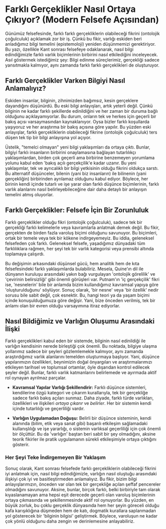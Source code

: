 # Farklı Gerçeklikler Nasıl Ortaya Çıkıyor? (Modern Felsefe Açısından)

Günümüz felsefesinde, farklı farklı gerçekliklerin olabileceği fikrini (ontolojik çoğulculuk) açıklamak zor bir iş. Çünkü bu fikir, varlığı eskiden beri anladığımız bilgi temelini (epistemoloji) yeniden düşünmemizi gerektiriyor. Bu yazı, özellikle Kant sonrası felsefeye odaklanarak, nasıl bilgi edindiğimizle farklı varlık biçimlerinin birbirini nasıl etkilediğini inceleyecek. Asıl göstermek istediğimiz şey: Bilgi edinme süreçlerimiz, gerçekliği sadece yansıtmakla kalmıyor, aynı zamanda farklı farklı gerçeklikleri de oluşturuyor.

## Farklı Gerçeklikler Varken Bilgiyi Nasıl Anlamalıyız?

Eskiden insanlar, bilginin, zihnimizden bağımsız, kesin gerçeklere dayandığını düşünürdü. Bu eski bilgi anlayışları, artık yeterli değil. Çünkü bilginin ne kadar farklı şekillerde edinildiğini ve her zaman bir duruma bağlı olduğunu açıklayamıyorlar. Bu durum, onların tek ve herkes için geçerli bir bakış açısı varsaymasından kaynaklanıyor. Oysa bizler farklı koşullarda yaşıyoruz ve her araştırma bir bakış açısına göre yapılır. Bu yüzden eski anlayışlar, farklı gerçekliklerin olabileceği fikrine (ontolojik çoğulculuk) ters düşen tek tip bir bilgi anlayışına yol açıyor.

Üstelik, "temelci olmayan" yeni bilgi yaklaşımları da ortaya çıktı. Bunlar, bilgiyi farklı insanların birbirini onaylamasına bağlayan tutarlılıkçı yaklaşımlardan, birden çok geçerli ama birbirine benzemeyen yorumlama yolunu kabul eden 'bakış açılı gerçekçilik'e kadar uzanır. Bu yeni yaklaşımlar, tek ve ayrıcalıklı bir bilgi yetkisinin olduğu fikrini oldukça sarstı. Bu alternatif düşünceler, bilenin (yani biz insanların) ile bilinenin (yani gerçekliğin) birbirinden ayrılamaz olduğunu kabul ediyor. Böylece, her birinin kendi içinde tutarlı ve işe yarar olan farklı düşünce biçimlerinin, farklı varlık alanlarını nasıl belirleyebileceğine dair daha detaylı bir anlayışın temelini atmış oluyorlar.

## Farklı Gerçeklikler: Felsefe İçin Bir Zorunluluk

Farklı gerçeklikler olduğu fikri (ontolojik çoğulculuk), sadece tek bir gerçekliği farklı kelimelerle veya kavramlarla anlatmak demek değil. Bu fikir, gerçekten de birden fazla varoluş biçimi olduğunu savunuyor. Bu biçimleri, ortak bir temele veya tek bir kökene indirgeyemeyiz. Bu iddia, geleneksel felsefeden çok farklı. Geleneksel felsefe, yaşadığımız dünyadaki tüm farklılıklara rağmen, her şeyi tek bir varlık kategorisi veya prensibi altında toplamaya çalışırdı.

Bu değişimin arkasındaki düşünsel gücü, hem analitik hem de kıta felsefesindeki farklı yaklaşımlarda bulabiliriz. Mesela, Quine'ın dil ile dünyanın kuruluşu arasındaki yakın bağı vurgulayan 'ontolojik görelilik' ve 'çevirinin belirsizliği' gibi önemli görüşleri var. Putnam'ın 'iç gerçekçilik' fikri ise, 'nesnelerin' bile bir anlamda bizim kullandığımız kavramsal yapıya göre 'oluşturulduğunu' söylüyor. Sonuç olarak, 'bir nesne' veya 'bir özellik' nedir sorusu bile sabit değil, çok esnektir. Bu, hangi teori ya da yaşam biçimi içinde konuşulduğumuza göre değişir. Yani, bize önceden verilmiş, tek bir anlamı olan bir evren olduğu varsayımına itiraz ediyorlar.

## Nasıl Bildiğimiz ve Varlığın Oluşumu Arasındaki İlişki

Farklı gerçeklikleri kabul eden bir sistemde, bilginin nasıl edinildiği ile varlığın kendisinin nerede birleştiği çok önemli. Bu noktada, bilgiye ulaşma yollarımız sadece bir şeyleri gözlemlemekle kalmıyor, aynı zamanda araştırdığımız varlık alanlarını temelden oluşturmaya başlıyor. Yani, düşünce yapılarımızın özellikleri, beynimizin doğal önyargıları ve araştırmalarımızı etkileyen tarihsel ve toplumsal ortamlar, öyle dışarıdan kontrol edilecek şeyler değil. Bunlar, farklı varlık katmanlarını belirlemede ve ayırmada aktif rol oynayan ayrılmaz parçalar.

*   **Kavramsal Yapılar Varlığı Şekillendirir:** Farklı düşünce sistemleri, kendilerine özgü kategori ve çıkarım kurallarıyla, tek bir gerçekliğe sadece farklı bakış açıları sunmaz. Daha ziyade, farklı türde varlıkları, özellikleri ve ilişkileri *ortaya çıkarır* ve *belirler*. Her bir sistemin kendi içinde tutarlılığı ve geçerliliği vardır.

*   **Varlığın Uygulamadan Doğuşu:** Belirli bir düşünce sisteminin, kendi alanında (bilim, etik veya sanat gibi) başarılı etkileşim sağlamadaki kullanışlılığı ve işe yararlığı, o sistemin varlıksal geçerliliği için çok önemli bir ölçüttür. Bu da 'varlığın' baştan beri sabit bir şey olmadığını, aksine teorik fikirler ile pratik uygulamanın sürekli etkileşimiyle ortaya çıktığını gösterir.

### Her Şeyi Teke İndirgemeyen Bir Yaklaşım

Sonuç olarak, Kant sonrası felsefede farklı gerçekliklerin olabileceği fikrini iyi anlatmak için, nasıl bilgi edindiğimizle, varlığın nasıl oluştuğu arasındaki ilişkiyi çok iyi ve basitleştirmeden anlamalıyız. Bu fikir, bizim bilgi anlayışlarımızın, önceden var olan tek bir gerçekliğe açılan şeffaf pencereler olmadığını savunuyor. Aksine, bunlar, birçok farklı, belki birbiriyle tam olarak kıyaslanamayan ama hepsi eşit derecede geçerli olan varoluş biçimlerinin ortaya çıkmasında ve şekillenmesinde aktif rol oynuyorlar. Bu yüzden, en büyük zorluk, bu çoklu gerçeklik dünyasında hem her şeyin göreceli olduğu kafa karışıklığına düşmeden hem de katı, dogmatik kurallara saplanmadan yol gösterecek bir 'bilginin bilgisi' geliştirmek. Böylece, varoluşun ne kadar çok yönlü olduğunu daha zengin ve derinlemesine anlayabiliriz.